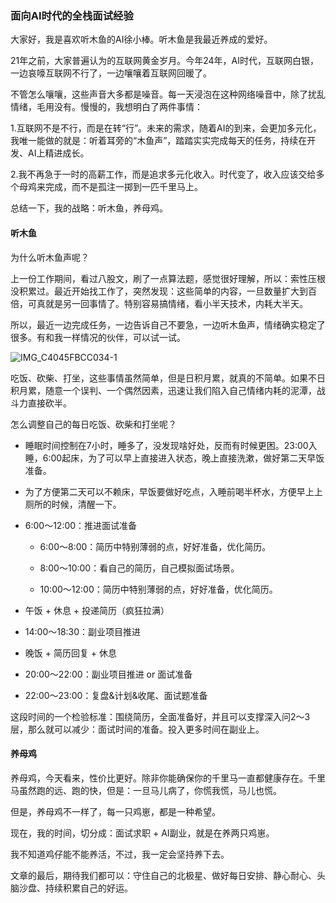 ### 面向AI时代的全栈面试经验

大家好，我是喜欢听木鱼的AI徐小棒。听木鱼是我最近养成的爱好。

21年之前，大家普遍认为的互联网黄金岁月。今年24年，AI时代，互联网白银，一边哀嚎互联网不行了，一边嚷嚷着互联网回暖了。

不管怎么嚷嚷，这些声音大多都是噪音。每一天浸泡在这种网络噪音中，除了扰乱情绪，毛用没有。慢慢的，我想明白了两件事情：

1.互联网不是不行，而是在转“行”。未来的需求，随着AI的到来，会更加多元化，我唯一能做的就是：听着耳旁的“木鱼声”，踏踏实实完成每天的任务，持续在开发、AI上精进成长。

2.我不再急于一时的高薪工作，而是追求多元化收入。时代变了，收入应该交给多个母鸡来完成，而不是孤注一掷到一匹千里马上。

总结一下，我的战略：听木鱼，养母鸡。

#### 听木鱼

为什么听木鱼声呢？

上一份工作期间，看过八股文，刷了一点算法题，感觉很好理解，所以：索性压根没积累过。最近开始找工作了，突然发现：这些简单的内容，一旦数量扩大到百倍，可真就是另一回事情了。特别容易搞情绪，看小半天技术，内耗大半天。

所以，最近一边完成任务，一边告诉自己不要急，一边听木鱼声，情绪确实稳定了很多。有和我一样情况的伙伴，可以试一试。

![IMG_C4045FBCC034-1](https://typora-xubang.oss-cn-hangzhou.aliyuncs.com/2024_xubang/IMG_C4045FBCC034-1.jpeg?AI_make_money=VX_AI19858122061)

吃饭、砍柴、打坐，这些事情虽然简单，但是日积月累，就真的不简单。如果不日积月累，随意一个误判、一个偶然因素，迅速让我们陷入自己情绪内耗的泥潭，战斗力直接砍半。

怎么调整自己的每日吃饭、砍柴和打坐呢？

- 睡眠时间控制在7小时，睡多了，没发现啥好处，反而有时候更困。23:00入睡，6:00起床，为了可以早上直接进入状态，晚上直接洗漱，做好第二天早饭准备。

- 为了方便第二天可以不赖床，早饭要做好吃点，入睡前喝半杯水，方便早上上厕所的时候，清醒一下。

- 6:00～12:00：推进面试准备
  - 6:00～8:00：简历中特别薄弱的点，好好准备，优化简历。
  
  - 8:00～10:00：看自己的简历，自己模拟面试场景。
  
  - 10:00～12:00：简历中特别薄弱的点，好好准备，优化简历。
  
- 午饭 + 休息 + 投递简历（疯狂拉满）

- 14:00～18:30：副业项目推进

- 晚饭 + 简历回复 + 休息

- 20:00～22:00：副业项目推进  or  面试准备

- 22:00～23:00：复盘&计划&收尾、面试题准备

这段时间的一个检验标准：围绕简历，全面准备好，并且可以支撑深入问2～3层，那么就可以减少：面试时间的准备。投入更多时间在副业上。

#### 养母鸡

养母鸡，今天看来，性价比更好。除非你能确保你的千里马一直都健康存在。千里马虽然跑的远、跑的快，但是：一旦马儿病了，你慌我慌，马儿也慌。

但是，养母鸡不一样了，每一只鸡崽，都是一种希望。

现在，我的时间，切分成：面试求职 + AI副业，就是在养两只鸡崽。

我不知道鸡仔能不能养活，不过，我一定会坚持养下去。

文章的最后，期待我们都可以：守住自己的北极星、做好每日安排、静心耐心、头脑沙盘、持续积累自己的好运。











